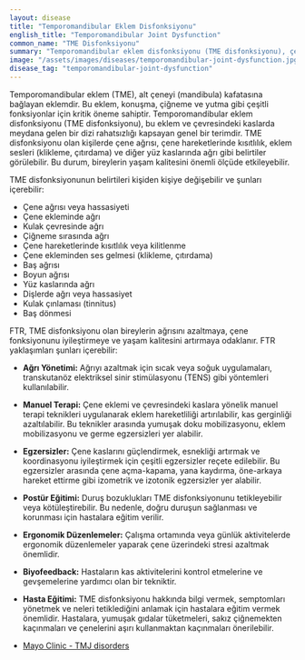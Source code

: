 ```yaml
---
layout: disease
title: "Temporomandibular Eklem Disfonksiyonu"
english_title: "Temporomandibular Joint Dysfunction"
common_name: "TME Disfonksiyonu"
summary: "Temporomandibular eklem disfonksiyonu (TME disfonksiyonu), çene eklemi ve çiğneme kaslarını etkileyen bir durumdur ve ağrı, çene hareketlerinde kısıtlılık ve diğer rahatsızlıklara neden olabilir."
image: "/assets/images/diseases/temporomandibular-joint-dysfunction.jpg"
disease_tag: "temporomandibular-joint-dysfunction"
---
```





Temporomandibular eklem (TME), alt çeneyi (mandibula) kafatasına bağlayan eklemdir. Bu eklem, konuşma, çiğneme ve yutma gibi çeşitli fonksiyonlar için kritik öneme sahiptir. Temporomandibular eklem disfonksiyonu (TME disfonksiyonu), bu eklem ve çevresindeki kaslarda meydana gelen bir dizi rahatsızlığı kapsayan genel bir terimdir. TME disfonksiyonu olan kişilerde çene ağrısı, çene hareketlerinde kısıtlılık, eklem sesleri (klikleme, çıtırdama) ve diğer yüz kaslarında ağrı gibi belirtiler görülebilir. Bu durum, bireylerin yaşam kalitesini önemli ölçüde etkileyebilir.


TME disfonksiyonunun belirtileri kişiden kişiye değişebilir ve şunları içerebilir:

*   Çene ağrısı veya hassasiyeti
*   Çene ekleminde ağrı
*   Kulak çevresinde ağrı
*   Çiğneme sırasında ağrı
*   Çene hareketlerinde kısıtlılık veya kilitlenme
*   Çene ekleminden ses gelmesi (klikleme, çıtırdama)
*   Baş ağrısı
*   Boyun ağrısı
*   Yüz kaslarında ağrı
*   Dişlerde ağrı veya hassasiyet
*   Kulak çınlaması (tinnitus)
*   Baş dönmesi


FTR, TME disfonksiyonu olan bireylerin ağrısını azaltmaya, çene fonksiyonunu iyileştirmeye ve yaşam kalitesini artırmaya odaklanır. FTR yaklaşımları şunları içerebilir:

*   **Ağrı Yönetimi:** Ağrıyı azaltmak için sıcak veya soğuk uygulamaları, transkutanöz elektriksel sinir stimülasyonu (TENS) gibi yöntemleri kullanılabilir.
*   **Manuel Terapi:** Çene eklemi ve çevresindeki kaslara yönelik manuel terapi teknikleri uygulanarak eklem hareketliliği artırılabilir, kas gerginliği azaltılabilir. Bu teknikler arasında yumuşak doku mobilizasyonu, eklem mobilizasyonu ve germe egzersizleri yer alabilir.
*   **Egzersizler:** Çene kaslarını güçlendirmek, esnekliği artırmak ve koordinasyonu iyileştirmek için çeşitli egzersizler reçete edilebilir. Bu egzersizler arasında çene açma-kapama, yana kaydırma, öne-arkaya hareket ettirme gibi izometrik ve izotonik egzersizler yer alabilir.
*   **Postür Eğitimi:** Duruş bozuklukları TME disfonksiyonunu tetikleyebilir veya kötüleştirebilir. Bu nedenle, doğru duruşun sağlanması ve korunması için hastalara eğitim verilir.
*   **Ergonomik Düzenlemeler:** Çalışma ortamında veya günlük aktivitelerde ergonomik düzenlemeler yaparak çene üzerindeki stresi azaltmak önemlidir.
*   **Biyofeedback:** Hastaların kas aktivitelerini kontrol etmelerine ve gevşemelerine yardımcı olan bir tekniktir.
*   **Hasta Eğitimi:** TME disfonksiyonu hakkında bilgi vermek, semptomları yönetmek ve neleri tetiklediğini anlamak için hastalara eğitim vermek önemlidir. Hastalara, yumuşak gıdalar tüketmeleri, sakız çiğnemekten kaçınmaları ve çenelerini aşırı kullanmaktan kaçınmaları önerilebilir.


*   [Mayo Clinic - TMJ disorders](https://www.mayoclinic.org/diseases-conditions/tmj-disorders/symptoms-causes/syc-20350941)